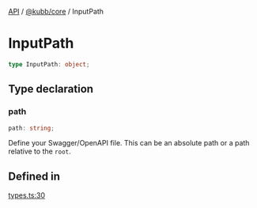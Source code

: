 [API](../../../packages.md) / [@kubb/core](../index.md) / InputPath

# InputPath

```ts
type InputPath: object;
```

## Type declaration

### path

```ts
path: string;
```

Define your Swagger/OpenAPI file. This can be an absolute path or a path relative to the `root`.

## Defined in

[types.ts:30](https://github.com/kubb-project/kubb/blob/7f30045af96d8c89b6cda0a30f7535f095a0cb45/packages/core/src/types.ts#L30)
